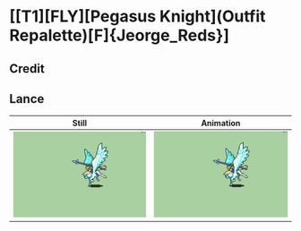 # [\[T1\]\[FLY\]\[Pegasus Knight\]\(Outfit Repalette\)\[F\]{Jeorge_Reds}]

## Credit


	
## Lance

| Still | Animation |
| :---: | :-------: |
| ![Lance still](./Lance_000.png) | ![Lance animation](./Lance.gif) |

